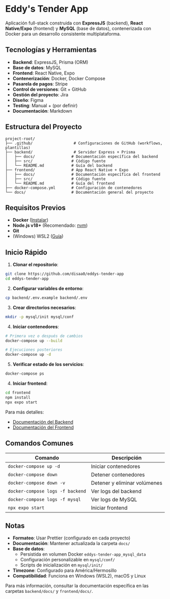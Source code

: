 # Eddy's Tender App

Aplicación full-stack construida con **ExpressJS** (backend), **React Native/Expo** (frontend) y **MySQL** (base de datos), contenerizada con Docker para un desarrollo consistente multiplataforma.

## Tecnologías y Herramientas

- **Backend**: ExpressJS, Prisma (ORM)
- **Base de datos**: MySQL
- **Frontend**: React Native, Expo
- **Contenerización**: Docker, Docker Compose
- **Pasarela de pagos**: Stripe
- **Control de versiones**: Git + GitHub
- **Gestión del proyecto**: Jira
- **Diseño**: Figma
- **Testing**: Manual + (por definir)
- **Documentación**: Markdown

## Estructura del Proyecto

```
project-root/
├── .github/                  # Configuraciones de GitHub (workflows, plantillas)
├── backend/                  # Servidor Express + Prisma
│   ├── docs/                # Documentación específica del backend
│   ├── src/                 # Código fuente
│   └── README.md            # Guía del backend
├── frontend/                # App React Native + Expo
│   ├── docs/                # Documentación específica del frontend
│   ├── src/                 # Código fuente
│   └── README.md            # Guía del frontend
├── docker-compose.yml       # Configuración de contenedores
└── docs/                    # Documentación general del proyecto
```

## Requisitos Previos

- **Docker** ([Instalar](https://docs.docker.com/desktop))
- **Node.js v18+** (Recomendado: [nvm](https://github.com/nvm-sh/nvm))
- **Git**
- (Windows) WSL2 ([Guía](https://learn.microsoft.com/es-es/windows/wsl/install))

## Inicio Rápido

1. **Clonar el repositorio**:
```bash
git clone https://github.com/disaa0/eddys-tender-app
cd eddys-tender-app
```

2. **Configurar variables de entorno**:
```bash
cp backend/.env.example backend/.env
```

3. **Crear directorios necesarios**:
```bash
mkdir -p mysql/init mysql/conf
```

4. **Iniciar contenedores**:
```bash
# Primera vez o después de cambios
docker-compose up --build

# Ejecuciones posteriores
docker-compose up -d
```

5. **Verificar estado de los servicios**:
```bash
docker-compose ps
```

4. **Iniciar frontend**:
```bash
cd frontend
npm install
npx expo start
```

Para más detalles:
- [Documentación del Backend](backend/README.md)
- [Documentación del Frontend](frontend/docs/sprint1/DEVELOPER_GUIDE.md)

## Comandos Comunes

| Comando | Descripción |
|---------|-------------|
| `docker-compose up -d` | Iniciar contenedores |
| `docker-compose down` | Detener contenedores |
| `docker-compose down -v` | Detener y eliminar volúmenes |
| `docker-compose logs -f backend` | Ver logs del backend |
| `docker-compose logs -f mysql` | Ver logs de MySQL |
| `npx expo start` | Iniciar frontend |

## Notas

- **Formateo**: Usar Prettier (configurado en cada proyecto)
- **Documentación**: Mantener actualizada la carpeta `docs/`
- **Base de datos**: 
  - Persistida en volumen Docker `eddys-tender-app_mysql_data`
  - Configuración personalizable en `mysql/conf/`
  - Scripts de inicialización en `mysql/init/`
- **Timezone**: Configurado para América/Hermosillo
- **Compatibilidad**: Funciona en Windows (WSL2), macOS y Linux

Para más información, consultar la documentación específica en las carpetas `backend/docs/` y `frontend/docs/`.

